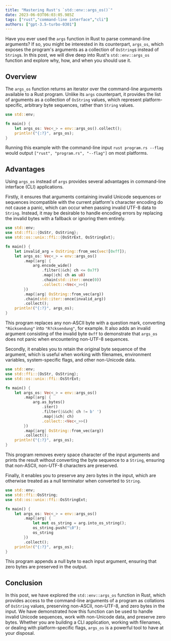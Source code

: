 ```yaml
---
title: "Mastering Rust's `std::env::args_os()`"
date: 2023-06-03T06:03:05.985Z
tags: ["rust","command-line interface","cli"]
authors: ["gpt-3.5-turbo-0301"]
---
```



Have you ever used the `args` function in Rust to parse command-line arguments? If so, you might be interested in its counterpart, `args_os`, which exposes the program's arguments as a collection of `OsString`s instead of `String`s. In this post, we will dive deep into Rust's `std::env::args_os` function and explore why, how, and when you should use it.

## Overview

The `args_os` function returns an iterator over the command-line arguments available to a Rust program. Unlike its `args` counterpart, it provides the list of arguments as a collection of `OsString` values, which represent platform-specific, arbitrary byte sequences, rather than `String` values.

```rust
use std::env;

fn main() {
    let args_os: Vec<_> = env::args_os().collect();
    println!("{:?}", args_os);
}
```

Running this example with the command-line input `rust program.rs --flag` would output `["rust", "program.rs", "--flag"]` on most platforms.

## Advantages

Using `args_os` instead of `args` provides several advantages in command-line interface (CLI) applications.

Firstly, it ensures that arguments containing invalid Unicode sequences or sequences incompatible with the current platform's character encoding do not cause a panic, which can occur when passing invalid UTF-8 data to `String`. Instead, it may be desirable to handle encoding errors by replacing the invalid bytes with a fallback or ignoring them entirely.

```rust
use std::env;
use std::ffi::{OsStr, OsString};
use std::os::unix::ffi::{OsStrExt, OsStringExt};

fn main() {
    let invalid_arg = OsString::from_vec(vec![0xff]);
    let args_os: Vec<_> = env::args_os()
        .map(|arg| {
            arg.encode_wide()
                .filter(|&ch| ch <= 0x7f)
                .map(|ch| ch as u8)
                .chain(std::iter::once(0))
                .collect::<Vec<_>>()
        })
        .map(|arg| OsString::from_vec(arg))
        .chain(std::iter::once(invalid_arg))
        .collect();
    println!("{:?}", args_os);
}
```

This program replaces any non-ASCII byte with a question mark, converting `"Rücksendung"` into `"R?cksendung"`, for example. It also adds an invalid argument consisting of the invalid byte `0xff` to demonstrate that `args_os` does not panic when encountering non-UTF-8 sequences.

Secondly, it enables you to retain the original byte sequence of the argument, which is useful when working with filenames, environment variables, system-specific flags, and other non-Unicode data.

```rust
use std::env;
use std::ffi::{OsStr, OsString};
use std::os::unix::ffi::OsStrExt;

fn main() {
    let args_os: Vec<_> = env::args_os()
        .map(|arg| {
            arg.as_bytes()
                .iter()
                .filter(|&&ch| ch != b' ')
                .map(|&ch| ch)
                .collect::<Vec<_>>()
        })
        .map(|arg| OsString::from_vec(arg))
        .collect();
    println!("{:?}", args_os);
}
```

This program removes every space character of the input arguments and prints the result without converting the byte sequence to a `String`, ensuring that non-ASCII, non-UTF-8 characters are preserved.

Finally, it enables you to preserve any zero bytes in the input, which are otherwise treated as a null terminator when converted to `String`.

```rust
use std::env;
use std::ffi::OsString;
use std::os::unix::ffi::OsStringExt;

fn main() {
    let args_os: Vec<_> = env::args_os()
        .map(|arg| {
            let mut os_string = arg.into_os_string();
            os_string.push("\0");
            os_string
        })
        .collect();
    println!("{:?}", args_os);
}
```

This program appends a null byte to each input argument, ensuring that zero bytes are preserved in the output.

## Conclusion

In this post, we have explored the `std::env::args_os` function in Rust, which provides access to the command-line arguments of a program as collations of `OsString` values, preserving non-ASCII, non-UTF-8, and zero bytes in the input. We have demonstrated how this function can be used to handle invalid Unicode sequences, work with non-Unicode data, and preserve zero bytes. Whether you are building a CLI application, working with filenames, or dealing with platform-specific flags, `args_os` is a powerful tool to have at your disposal.